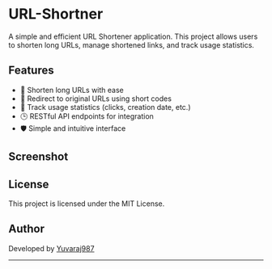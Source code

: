 # URL-Shortner

A simple and efficient URL Shortener application. This project allows users to shorten long URLs, manage shortened links, and track usage statistics.

## Features

- 🔐 Shorten long URLs with ease
- 🔢 Redirect to original URLs using short codes
- 🔡 Track usage statistics (clicks, creation date, etc.)
- 🕒 RESTful API endpoints for integration
- 🛡️ Simple and intuitive interface

## Screenshot



## License

This project is licensed under the MIT License.

## Author

Developed by [Yuvaraj987](https://github.com/Yuvaraj987)

---

